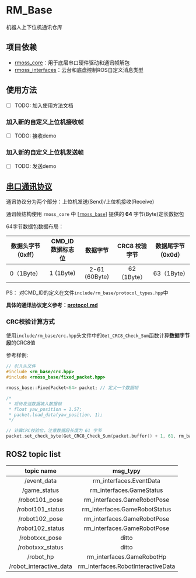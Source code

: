 # RM_Base

机器人上下位机通讯仓库

## 项目依赖

- [rmoss_core](https://github.com/robomaster-oss/rmoss_core)：用于底层串口硬件驱动和通讯帧解包
- [rmoss_interfaces](https://github.com/robomaster-oss/rmoss_interfaces)：云台和底盘控制ROS自定义消息类型

## 使用方法

- [ ] TODO: 加入使用方法文档

### 加入新的自定义上位机接收帧

- [ ] TODO: 接收demo

### 加入新的自定义上位机发送帧

- [ ] TODO: 发送demo

## [串口通讯协议](protocol.md)

通讯协议分为两个部分：上位机发送(Send)/上位机接收(Receive)

通讯帧结构使用 `rmoss_core` 中  \[[`rmoss_base`](https://github.com/robomaster-oss/rmoss_core/tree/humble/rmoss_base)\] 提供的 **64** 字节(Byte)定长数据包

64字节数据包数据布局：

| 数据头字节（0xff） | CMD_ID 数据标志位 |   数据字节    |  CRC8 校验字节   | 数据尾字节（0x0d） |
| :-------------: | :-------------: | :-----------: | :---------: | :----------------: |
|     0（1Byte）   |  1 (1Byte)      | 2-61 (60Byte) | 62（1Byte） |    63（1Byte）     |

PS： 对CMD_ID的定义在文件`include/rm_base/protocol_types.hpp`中

**具体的通讯协议定义参考：[protocol.md](protocol.md)**

### CRC校验计算方式

使用`include/rm_base/crc.hpp`头文件中的`Get_CRC8_Check_Sum`函数计算**数据字节段**的CRC8值

参考样例:

```cpp
// 引入头文件
#include <rm_base/crc.hpp>
#include <rmoss_base/fixed_packet.hpp>

rmoss_base::FixedPacket<64> packet; // 定义一个数据帧

/*
 * 将待发送数据填入数据帧
 * float yaw_position = 1.57;
 * packet.load_data(yaw_position, 1);
 */

// 计算CRC校验位，注意数据段长度为 61 字节
packet.set_check_byte(Get_CRC8_Check_Sum(packet.buffer() + 1, 61, rm_base::CRC8_INIT));

```
## ROS2 topic list

| topic name | msg_typy |
| :-------------: | :-------------: | 
|   /event_data   | rm_interfaces.EventData |
|   /game_status  | rm_interfaces.GameStatus |
|   /robot101_pose  | rm_interfaces.GameRobotPose |
|   /robot101_status| rm_interfaces.GameRobotStatus|
|   /robot102_pose  | rm_interfaces.GameRobotPose |
|   /robot102_status| rm_interfaces.GameRobotPose |
|   /robotxxx_pose  | ditto |
|   /robotxxx_status| ditto |
|   /robot_hp       | rm_interfaces.GameRobotHp |
|   /robot_interactive_data | rm_interfaces.RobotInteractiveData |
    